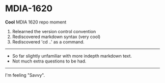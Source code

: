 # MDIA-1620
**Cool** MDIA 1620 repo moment

1. Relearned the version control convention
2. Rediscovered markdown syntax (very cool)
3. Rediscovered 'cd ..' as a command.
***
- So far slightly unfamiliar with more indepth markdown text.
- Not much extra questions to be had.
***
I'm feeling "Savvy".
